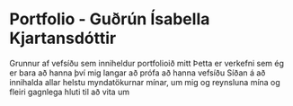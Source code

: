 # Portfolio - Guðrún Ísabella Kjartansdóttir

Grunnur af vefsíðu sem inniheldur portfolioið mitt
Þetta er verkefni sem ég er bara að hanna því mig langar að prófa að hanna vefsíðu
Síðan á að innihalda allar helstu myndatökurnar mínar, um mig og reynsluna mína og fleiri gagnlega hluti til að vita um

